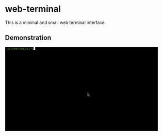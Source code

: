 # web-terminal #
This is a minimal and small web terminal interface.
## Demonstration ##
![Animated demonstration GIF](/readme_res/img/demonstration.gif)